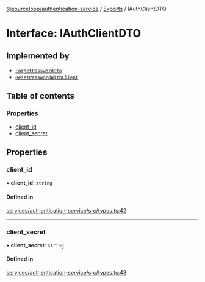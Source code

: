 [@sourceloop/authentication-service](../README.md) / [Exports](../modules.md) / IAuthClientDTO

# Interface: IAuthClientDTO

## Implemented by

- [`ForgetPasswordDto`](../classes/ForgetPasswordDto.md)
- [`ResetPasswordWithClient`](../classes/ResetPasswordWithClient.md)

## Table of contents

### Properties

- [client\_id](IAuthClientDTO.md#client_id)
- [client\_secret](IAuthClientDTO.md#client_secret)

## Properties

### client\_id

• **client\_id**: `string`

#### Defined in

[services/authentication-service/src/types.ts:42](https://github.com/sourcefuse/loopback4-microservice-catalog/blob/77bb890a2/services/authentication-service/src/types.ts#L42)

___

### client\_secret

• **client\_secret**: `string`

#### Defined in

[services/authentication-service/src/types.ts:43](https://github.com/sourcefuse/loopback4-microservice-catalog/blob/77bb890a2/services/authentication-service/src/types.ts#L43)
